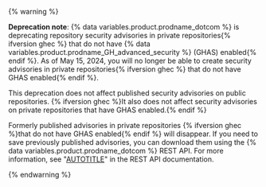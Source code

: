 {% warning %}

**Deprecation note**: {% data variables.product.prodname_dotcom %} is deprecating repository security advisories in private repositories{% ifversion ghec %} that do not have {% data variables.product.prodname_GH_advanced_security %} (GHAS) enabled{% endif %}. As of May 15, 2024, you will no longer be able to create security advisories in private repositories{% ifversion ghec %} that do not have GHAS enabled{% endif %}.

This deprecation does not affect published security advisories on public repositories. {% ifversion ghec %}It also does not affect security advisories on private repositories that have GHAS enabled.{% endif %}

Formerly published advisories in private repositories {% ifversion ghec %}that do not have GHAS enabled{% endif %} will disappear. If you need to save previously published advisories, you can download them using the {% data variables.product.prodname_dotcom %} REST API. For more information, see "[AUTOTITLE](/rest/security-advisories/repository-advisories?apiVersion=2022-11-28)" in the REST API documentation.

{% endwarning %}
